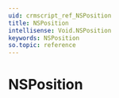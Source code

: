 ```yaml
---
uid: crmscript_ref_NSPosition
title: NSPosition
intellisense: Void.NSPosition
keywords: NSPosition
so.topic: reference
---
```


# NSPosition
